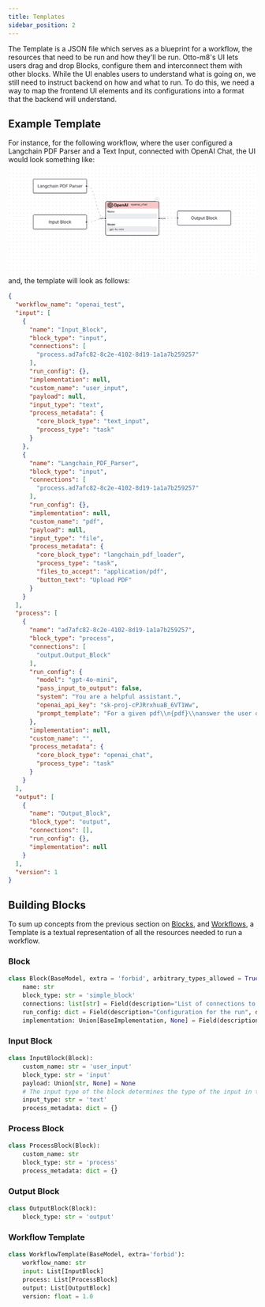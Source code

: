 ```yaml
---
title: Templates
sidebar_position: 2
---
```


The Template is a JSON file which serves as a blueprint for a workflow, the resources
that need to be run and how they'll be run. Otto-m8's UI lets users drag and drop Blocks, configure
them and interconnect them with other blocks. While the UI enables users to understand what is going on,
we still need to instruct backend on how and what to run. To do this, we need a way to map the
frontend UI elements and its configurations into a format that the backend will understand.

## Example Template

For instance, for the following workflow, where the user configured a Langchain PDF Parser and a Text Input, connected
with OpenAI Chat, the UI would look something like:
![template](./imgs/template.png)
and, the template will look as follows:
```json
{
  "workflow_name": "openai_test",
  "input": [
    {
      "name": "Input_Block",
      "block_type": "input",
      "connections": [
        "process.ad7afc82-8c2e-4102-8d19-1a1a7b259257"
      ],
      "run_config": {},
      "implementation": null,
      "custom_name": "user_input",
      "payload": null,
      "input_type": "text",
      "process_metadata": {
        "core_block_type": "text_input",
        "process_type": "task"
      }
    },
    {
      "name": "Langchain_PDF_Parser",
      "block_type": "input",
      "connections": [
        "process.ad7afc82-8c2e-4102-8d19-1a1a7b259257"
      ],
      "run_config": {},
      "implementation": null,
      "custom_name": "pdf",
      "payload": null,
      "input_type": "file",
      "process_metadata": {
        "core_block_type": "langchain_pdf_loader",
        "process_type": "task",
        "files_to_accept": "application/pdf",
        "button_text": "Upload PDF"
      }
    }
  ],
  "process": [
    {
      "name": "ad7afc82-8c2e-4102-8d19-1a1a7b259257",
      "block_type": "process",
      "connections": [
        "output.Output_Block"
      ],
      "run_config": {
        "model": "gpt-4o-mini",
        "pass_input_to_output": false,
        "system": "You are a helpful assistant.",
        "openai_api_key": "sk-proj-cPJRrxhuaB_6VT1Ww",
        "prompt_template": "For a given pdf\\n{pdf}\\nanswer the user question:\\n{user_input}"
      },
      "implementation": null,
      "custom_name": "",
      "process_metadata": {
        "core_block_type": "openai_chat",
        "process_type": "task"
      }
    }
  ],
  "output": [
    {
      "name": "Output_Block",
      "block_type": "output",
      "connections": [],
      "run_config": {},
      "implementation": null
    }
  ],
  "version": 1
}
```

## Building Blocks
To sum up concepts from the previous section on [Blocks](/docs/conceptual-guide/blocks/Blocks–Basics), and 
[Workflows](/docs/conceptual-guide/workflow), a Template is a textual representation of all
the resources needed to run a workflow.

### Block
```python
class Block(BaseModel, extra = 'forbid', arbitrary_types_allowed = True):
    name: str
    block_type: str = 'simple_block'
    connections: list[str] = Field(description="List of connections to other blocks in the model", default=[])
    run_config: dict = Field(description="Configuration for the run", default=None)
    implementation: Union[BaseImplementation, None] = Field(description="The implementation of the block", default=None)
```

### Input Block
```python
class InputBlock(Block):
    custom_name: str = 'user_input'
    block_type: str = 'input'
    payload: Union[str, None] = None
    # The input type of the block determines the type of the input in the run config that will be passed to a model.
    input_type: str = 'text'
    process_metadata: dict = {}
```

### Process Block
```python
class ProcessBlock(Block):
    custom_name: str
    block_type: str = 'process'
    process_metadata: dict = {}
```

### Output Block
```python
class OutputBlock(Block):
    block_type: str = 'output'
```

### Workflow Template
```python
class WorkflowTemplate(BaseModel, extra='forbid'):
    workflow_name: str
    input: List[InputBlock]
    process: List[ProcessBlock]
    output: List[OutputBlock]
    version: float = 1.0
```